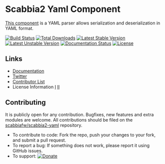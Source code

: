 # Scabbia2 Yaml Component

[This component](https://github.com/scabbiafw/scabbia2-yaml/) is a YAML parser allows serialization and deserialization in YAML format.

[![Build Status](https://travis-ci.org/scabbiafw/scabbia2-yaml.png?branch=master)](https://travis-ci.org/scabbiafw/scabbia2-yaml)
[![Total Downloads](https://poser.pugx.org/scabbiafw/scabbia2-yaml/downloads.png)](https://packagist.org/packages/scabbiafw/scabbia2-yaml)
[![Latest Stable Version](https://poser.pugx.org/scabbiafw/scabbia2-yaml/v/stable)](https://packagist.org/packages/scabbiafw/scabbia2-yaml)
[![Latest Unstable Version](https://poser.pugx.org/scabbiafw/scabbia2-yaml/v/unstable)](https://packagist.org/packages/scabbiafw/scabbia2-yaml)
[![Documentation Status](https://readthedocs.org/projects/scabbia2-documentation/badge/?version=latest)](http://docs.scabbiafw.com/)
[![License](https://poser.pugx.org/scabbiafw/scabbia2-yaml/license.png)](https://packagist.org/packages/scabbiafw/scabbia2-yaml)

## Links
- [Documentation](http://docs.scabbiafw.com/)
- [Twitter](https://twitter.com/scabbiafw)
- [Contributor List](contributors.md)
- License Information [I](LICENSE-Apache) [II](LICENSE-MIT)


## Contributing
It is publicly open for any contribution. Bugfixes, new features and extra modules are welcome. All contributions should be filed on the [scabbiafw/scabbia2-yaml](https://github.com/scabbiafw/scabbia2-yaml) repository.

* To contribute to code: Fork the repo, push your changes to your fork, and submit a pull request.
* To report a bug: If something does not work, please report it using GitHub issues.
* To support: [![Donate](https://www.paypalobjects.com/en_US/i/btn/btn_donate_LG.gif)](https://www.paypal.com/cgi-bin/webscr?cmd=_s-xclick&hosted_button_id=BXNMWG56V6LYS)
